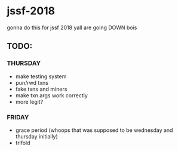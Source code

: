 # jssf-2018
gonna do this for jssf 2018
yall are going DOWN bois


## TODO:
### THURSDAY
- make testing system
- pun/rwd txns
- fake txns and miners
- make txn args work correctly
- more legit?
### FRIDAY
- grace period (whoops that was supposed to be wednesday and thursday initially)
- trifold
